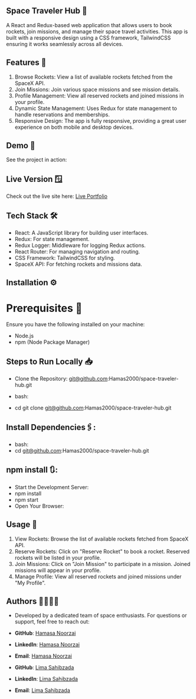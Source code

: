 ## Space Traveler Hub 🚀
A React and Redux-based web application that allows users to book rockets, join missions, and manage their space travel activities. This app is built with a responsive design using a CSS framework, TailwindCSS ensuring it works seamlessly across all devices.

## Features 🌟
1. Browse Rockets: View a list of available rockets fetched from the SpaceX API.
2. Join Missions: Join various space missions and see mission details.
3. Profile Management: View all reserved rockets and joined missions in your profile.
4. Dynamic State Management: Uses Redux for state management to handle reservations and memberships.
5. Responsive Design: The app is fully responsive, providing a great user experience on both mobile and desktop devices.

## Demo 📸
See the project in action:

## Live Version 🪟
Check out the live site here: [Live Portfolio](https:https://hamas2000.github.io/JS-Capstone-Project-Personal-Portfolio-/)

## Tech Stack 🛠️
- React: A JavaScript library for building user interfaces.
- Redux: For state management.
- Redux Logger: Middleware for logging Redux actions.
- React Router: For managing navigation and routing.
- CSS Framework: TailwindCSS for styling.
- SpaceX API: For fetching rockets and missions data.

## Installation ⚙️
# Prerequisites 🔧
Ensure you have the following installed on your machine:

- Node.js
- npm (Node Package Manager)

## Steps to Run Locally 📥
- Clone the Repository: git@github.com:Hamas2000/space-traveler-hub.git

- bash:
- cd git clone git@github.com:Hamas2000/space-traveler-hub.git

## Install Dependencies🖇️:

- bash: 
- cd git@github.com:Hamas2000/space-traveler-hub.git

## npm install 🔃:
- Start the Development Server:
- npm install
- npm start
- Open Your Browser:

## Usage 💬

1. View Rockets: Browse the list of available rockets fetched from SpaceX API.
2. Reserve Rockets: Click on "Reserve Rocket" to book a rocket. Reserved rockets will be listed in your profile.
3. Join Missions: Click on "Join Mission" to participate in a mission. Joined missions will appear in your profile.
4. Manage Profile: View all reserved rockets and joined missions under "My Profile".

## Authors 👩‍💻👩‍💻
- Developed by a dedicated team of space enthusiasts. For questions or support, feel free to reach out:

- **GitHub**: [Hamasa Noorzai](https://github.com/HamasaNoorzai)
- **LinkedIn**: [Hamasa Noorzai](https://www.linkedin.com/in/Hamasa-Noorzai/)
- **Email**: [Hamasa Noorzai](mailto:hamasa.noorzai1130@gmail.com)

- **GitHub**: [Lima Sahibzada](https://github.com/HamasaNoorzai)
- **LinkedIn**: [Lima Sahibzada](https://www.linkedin.com/in/Hamasa-Noorzai/)
- **Email**: [Lima Sahibzada](mailto:hamasa.noorzai1130@gmail.com)
